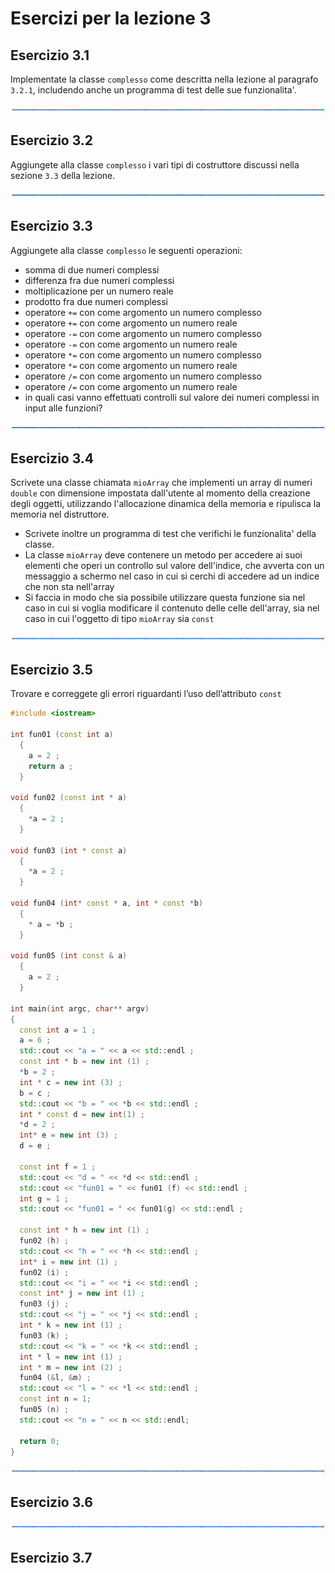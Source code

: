 # Esercizi per la lezione 3

## Esercizio 3.1 

Implementate la classe ```complesso``` come descritta nella lezione al paragrafo ```3.2.1```,
includendo anche un programma di test delle sue funzionalita'.

![linea](../immagini/linea.png)

## Esercizio 3.2

Aggiungete alla classe ```complesso``` i vari tipi di costruttore 
discussi nella sezione ```3.3``` della lezione.

![linea](../immagini/linea.png)

## Esercizio 3.3

Aggiungete alla classe ```complesso``` le seguenti operazioni:
  * somma di due numeri complessi
  * differenza fra due numeri complessi
  * moltiplicazione per un numero reale
  * prodotto fra due numeri complessi
  * operatore ```+=``` con come argomento un numero complesso
  * operatore ```+=``` con come argomento un numero reale
  * operatore ```-=``` con come argomento un numero complesso
  * operatore ```-=``` con come argomento un numero reale
  * operatore ```*=``` con come argomento un numero complesso
  * operatore ```*=``` con come argomento un numero reale
  * operatore ```/=``` con come argomento un numero complesso
  * operatore ```/=``` con come argomento un numero reale
  * in quali casi vanno effettuati controlli sul valore dei numeri complessi in input alle funzioni?

![linea](../immagini/linea.png)

## Esercizio 3.4 

Scrivete una classe chiamata ```mioArray```
che implementi un array di numeri ```double``` con dimensione impostata dall'utente
al momento della creazione degli oggetti,
utilizzando l'allocazione dinamica della memoria
e ripulisca la memoria nel distruttore.
  * Scrivete inoltre un programma di test che verifichi le funzionalita' della classe.
  * La classe ```mioArray``` deve contenere un metodo per accedere ai suoi elementi
    che operi un controllo sul valore dell'indice, 
    che avverta con un messaggio a schermo nel caso in cui si cerchi di accedere
    ad un indice che non sta nell'array
  * Si faccia in modo che sia possibile utilizzare questa funzione
    sia nel caso in cui si voglia modificare il contenuto delle celle dell'array,
    sia nel caso in cui l'oggetto di tipo ```mioArray``` sia ```const```

![linea](../immagini/linea.png)

## Esercizio 3.5 

Trovare e correggete gli errori riguardanti l’uso dell’attributo ```const```
```cpp
#include <iostream>

int fun01 (const int a) 
  {
    a = 2 ;
    return a ; 
  }

void fun02 (const int * a) 
  {
    *a = 2 ;
  }

void fun03 (int * const a) 
  {
    *a = 2 ;
  }

void fun04 (int* const * a, int * const *b) 
  {
    * a = *b ; 
  }

void fun05 (int const & a) 
  {
    a = 2 ; 
  }

int main(int argc, char** argv) 
{
  const int a = 1 ;
  a = 6 ;
  std::cout << "a = " << a << std::endl ;
  const int * b = new int (1) ; 
  *b = 2 ;
  int * c = new int (3) ;
  b = c ;
  std::cout << "b = " << *b << std::endl ;
  int * const d = new int(1) ; 
  *d = 2 ;
  int* e = new int (3) ;
  d = e ;
  
  const int f = 1 ;
  std::cout << "d = " << *d << std::endl ; 
  std::cout << "fun01 = " << fun01 (f) << std::endl ; 
  int g = 1 ;
  std::cout << "fun01 = " << fun01(g) << std::endl ;

  const int * h = new int (1) ;
  fun02 (h) ;
  std::cout << "h = " << *h << std::endl ; 
  int* i = new int (1) ;
  fun02 (i) ;
  std::cout << "i = " << *i << std::endl ;
  const int* j = new int (1) ;
  fun03 (j) ;
  std::cout << "j = " << *j << std::endl ; 
  int * k = new int (1) ;
  fun03 (k) ;
  std::cout << "k = " << *k << std::endl ;
  int * l = new int (1) ; 
  int * m = new int (2) ; 
  fun04 (&l, &m) ;
  std::cout << "l = " << *l << std::endl ; 
  const int n = 1;
  fun05 (n) ; 
  std::cout << "n = " << n << std::endl;

  return 0; 
}

```


![linea](../immagini/linea.png)

## Esercizio 3.6


![linea](../immagini/linea.png)

## Esercizio 3.7

